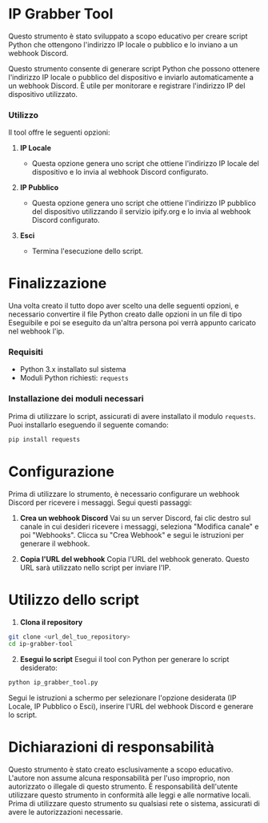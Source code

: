 # IP Grabber Tool

Questo strumento è stato sviluppato a scopo educativo per creare script Python che ottengono l'indirizzo IP locale o pubblico e lo inviano a un webhook Discord.

Questo strumento consente di generare script Python che possono ottenere l'indirizzo IP locale o pubblico del dispositivo e inviarlo automaticamente a un webhook Discord. È utile per monitorare e registrare l'indirizzo IP del dispositivo utilizzato.

### Utilizzo

Il tool offre le seguenti opzioni:

1. **IP Locale**
   - Questa opzione genera uno script che ottiene l'indirizzo IP locale del dispositivo e lo invia al webhook Discord configurato.

2. **IP Pubblico**
   - Questa opzione genera uno script che ottiene l'indirizzo IP pubblico del dispositivo utilizzando il servizio ipify.org e lo invia al webhook Discord configurato.

3. **Esci**
   - Termina l'esecuzione dello script.

# Finalizzazione

Una volta creato il tutto dopo aver scelto una delle seguenti opzioni, e necessario convertire il file Python creato dalle opzioni in un file di tipo Eseguibile e poi se eseguito da un'altra persona poi verrà appunto caricato nel webhook l'ip.

### Requisiti

- Python 3.x installato sul sistema
- Moduli Python richiesti: `requests`

### Installazione dei moduli necessari

Prima di utilizzare lo script, assicurati di avere installato il modulo `requests`. Puoi installarlo eseguendo il seguente comando:

```bash
pip install requests
```

# Configurazione

Prima di utilizzare lo strumento, è necessario configurare un webhook Discord per ricevere i messaggi. Segui questi passaggi:

1. **Crea un webhook Discord**
Vai su un server Discord, fai clic destro sul canale in cui desideri ricevere i messaggi, seleziona "Modifica canale" e poi "Webhooks". Clicca su "Crea Webhook" e segui le istruzioni per generare il webhook.

1. **Copia l'URL del webhook**
Copia l'URL del webhook generato. Questo URL sarà utilizzato nello script per inviare l'IP.

# Utilizzo dello script

1. **Clona il repository**
```bash
git clone <url_del_tuo_repository>
cd ip-grabber-tool
```

2. **Esegui lo script**
Esegui il tool con Python per generare lo script desiderato:
```bash
python ip_grabber_tool.py
```
Segui le istruzioni a schermo per selezionare l'opzione desiderata (IP Locale, IP Pubblico o Esci), inserire l'URL del webhook Discord e generare lo script.

# Dichiarazioni di responsabilità

Questo strumento è stato creato esclusivamente a scopo educativo. L'autore non assume alcuna responsabilità per l'uso improprio, non autorizzato o illegale di questo strumento. È responsabilità dell'utente utilizzare questo strumento in conformità alle leggi e alle normative locali. Prima di utilizzare questo strumento su qualsiasi rete o sistema, assicurati di avere le autorizzazioni necessarie.
